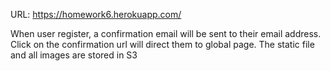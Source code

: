 URL:
https://homework6.herokuapp.com/

When user register, a confirmation email will be sent to their email address. Click on the confirmation url will direct them to global page.
The static file and all images are stored in S3

